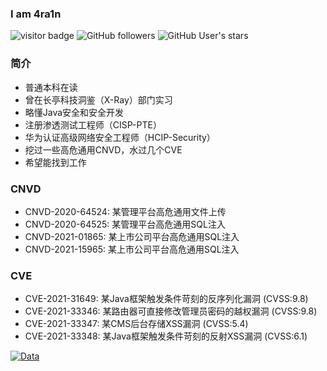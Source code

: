 ### I am 4ra1n
![visitor badge](https://visitor-badge.glitch.me/badge?page_id=4ra1n.4ra1n)
![GitHub followers](https://img.shields.io/github/followers/EmYiQing?style=social)   ![GitHub User's stars](https://img.shields.io/github/stars/EmYiQing?style=social)   
### 简介
- 普通本科在读
- 曾在长亭科技洞鉴（X-Ray）部门实习
- 略懂Java安全和安全开发
- 注册渗透测试工程师（CISP-PTE）
- 华为认证高级网络安全工程师（HCIP-Security）
- 挖过一些高危通用CNVD，水过几个CVE
- 希望能找到工作

### CNVD
- CNVD-2020-64524: 某管理平台高危通用文件上传
- CNVD-2020-64525: 某管理平台高危通用SQL注入
- CNVD-2021-01865: 某上市公司平台高危通用SQL注入
- CNVD-2021-15965: 某上市公司平台高危通用SQL注入
### CVE
- CVE-2021-31649: 某Java框架触发条件苛刻的反序列化漏洞 (CVSS:9.8)
- CVE-2021-33346: 某路由器可直接修改管理员密码的越权漏洞 (CVSS:9.8)
- CVE-2021-33347: 某CMS后台存储XSS漏洞 (CVSS:5.4)
- CVE-2021-33348: 某Java框架触发条件苛刻的反射XSS漏洞 (CVSS:6.1)

[![Data](https://github-readme-stats.vercel.app/api?username=EmYiQing)]()
